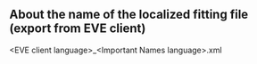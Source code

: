 ## About the name of the localized fitting file (export from EVE client)

&lt;EVE client language>_&lt;Important Names language>.xml
